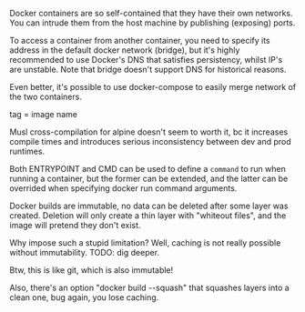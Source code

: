 Docker containers are so self-contained that they have their own networks. You can intrude them from the host machine by publishing (exposing) ports.

To access a container from another container, you need to specify
its address in the default docker network (bridge), but it's highly
recommended to use Docker's DNS that satisfies persistency, whilst
IP's are unstable. Note that bridge doesn't support DNS for historical reasons.

Even better, it's possible to use docker-compose to easily merge
network of the two containers.

tag = image name

Musl cross-compilation for alpine doesn't seem to worth it, bc it increases compile times and introduces serious inconsistency between dev and prod runtimes.

Both ENTRYPOINT and CMD can be used to define a `command` to run when running a container, but the former can be extended, and the latter can be overrided when specifying
docker run command arguments.

Docker builds are immutable, no data can be deleted after some layer was created. Deletion will only create a thin layer with "whiteout files", and the image will pretend they don't exist.

Why impose such a stupid limitation? Well, caching is not really possible without immutability. TODO: dig deeper.

Btw, this is like git, which is also immutable!

Also, there's an option "docker build --squash" that
squashes layers into a clean one, bug again, you lose caching.
